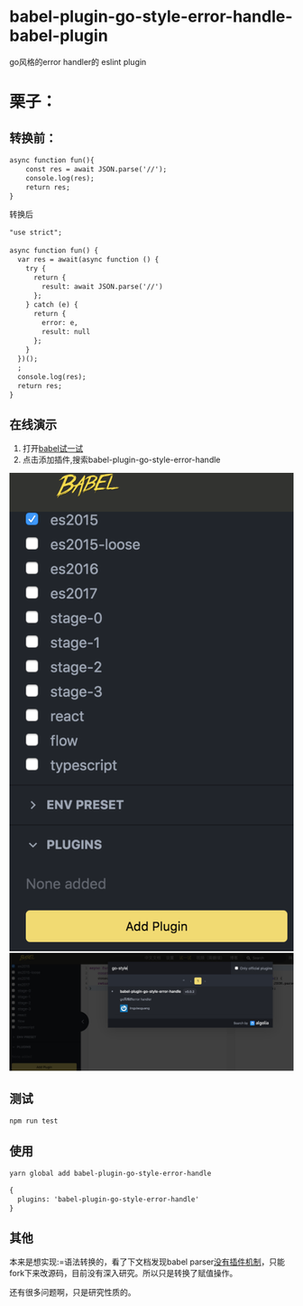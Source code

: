 # babel-plugin-go-style-error-handle-babel-plugin

go风格的error handler的 eslint plugin

# 栗子：

## 转换前：

```
async function fun(){
    const res = await JSON.parse('//');
    console.log(res);
    return res;
}
```
转换后
```
"use strict";

async function fun() {
  var res = await(async function () {
    try {
      return {
        result: await JSON.parse('//')
      };
    } catch (e) {
      return {
        error: e,
        result: null
      };
    }
  })();
  ;
  console.log(res);
  return res;
}
```

## 在线演示
1. 打开[babel试一试](https://www.babeljs.cn/repl#?babili=false&browsers=&build=&builtIns=false&spec=false&loose=false&code_lz=IYZwngdgxgBAZgV2gFwJYHsLyQCgJQDeAUDKTFJiMjAE4CmIMAvDMAO7CrUBSAygPIA5AHQAHYDRB0cAcgD0cmXgDcJMhQgh0AGzrDt6AOY56IFWtL1kCGllOqAvkA&debug=false&forceAllTransforms=false&shippedProposals=false&circleciRepo=&evaluate=false&fileSize=false&timeTravel=false&sourceType=module&lineWrap=true&presets=es2015&prettier=false&targets=&version=7.5.4)
2. 点击添加插件,搜索babel-plugin-go-style-error-handle

![](./babel1.png)
![](./babel2.png)

## 测试
```
npm run test
```

## 使用
```
yarn global add babel-plugin-go-style-error-handle
```
```
{
  plugins: 'babel-plugin-go-style-error-handle'
}
```


## 其他

本来是想实现:=语法转换的，看了下文档发现babel parser[没有插件机制](https://github.com/babel/babel/issues/6694#issuecomment-436216635)，只能fork下来改源码，目前没有深入研究。所以只是转换了赋值操作。


还有很多问题啊，只是研究性质的。







